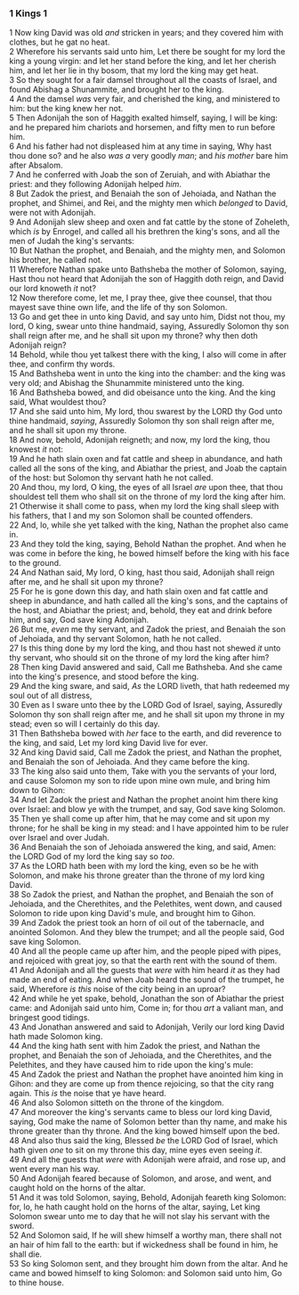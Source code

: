 ### 1 Kings 1

1 Now king David was old *and* stricken in years; and they covered him with clothes, but he gat no heat.  
2 Wherefore his servants said unto him, Let there be sought for my lord the king a young virgin: and let her stand before the king, and let her cherish him, and let her lie in thy bosom, that my lord the king may get heat.  
3 So they sought for a fair damsel throughout all the coasts of Israel, and found Abishag a Shunammite, and brought her to the king.  
4 And the damsel *was* very fair, and cherished the king, and ministered to him: but the king knew her not.  
5 Then Adonijah the son of Haggith exalted himself, saying, I will be king: and he prepared him chariots and horsemen, and fifty men to run before him.  
6 And his father had not displeased him at any time in saying, Why hast thou done so? and he also *was a* very goodly *man*; and *his mother* bare him after Absalom.  
7 And he conferred with Joab the son of Zeruiah, and with Abiathar the priest: and they following Adonijah helped *him*.  
8 But Zadok the priest, and Benaiah the son of Jehoiada, and Nathan the prophet, and Shimei, and Rei, and the mighty men which *belonged* to David, were not with Adonijah.  
9 And Adonijah slew sheep and oxen and fat cattle by the stone of Zoheleth, which *is* by Enrogel, and called all his brethren the king's sons, and all the men of Judah the king's servants:  
10 But Nathan the prophet, and Benaiah, and the mighty men, and Solomon his brother, he called not.  
11 Wherefore Nathan spake unto Bathsheba the mother of Solomon, saying, Hast thou not heard that Adonijah the son of Haggith doth reign, and David our lord knoweth *it* not?  
12 Now therefore come, let me, I pray thee, give thee counsel, that thou mayest save thine own life, and the life of thy son Solomon.  
13 Go and get thee in unto king David, and say unto him, Didst not thou, my lord, O king, swear unto thine handmaid, saying, Assuredly Solomon thy son shall reign after me, and he shall sit upon my throne? why then doth Adonijah reign?  
14 Behold, while thou yet talkest there with the king, I also will come in after thee, and confirm thy words.  
15 And Bathsheba went in unto the king into the chamber: and the king was very old; and Abishag the Shunammite ministered unto the king.  
16 And Bathsheba bowed, and did obeisance unto the king. And the king said, What wouldest thou?  
17 And she said unto him, My lord, thou swarest by the LORD thy God unto thine handmaid, *saying*, Assuredly Solomon thy son shall reign after me, and he shall sit upon my throne.  
18 And now, behold, Adonijah reigneth; and now, my lord the king, thou knowest *it* not:  
19 And he hath slain oxen and fat cattle and sheep in abundance, and hath called all the sons of the king, and Abiathar the priest, and Joab the captain of the host: but Solomon thy servant hath he not called.  
20 And thou, my lord, O king, the eyes of all Israel *are* upon thee, that thou shouldest tell them who shall sit on the throne of my lord the king after him.  
21 Otherwise it shall come to pass, when my lord the king shall sleep with his fathers, that I and my son Solomon shall be counted offenders.  
22 And, lo, while she yet talked with the king, Nathan the prophet also came in.  
23 And they told the king, saying, Behold Nathan the prophet. And when he was come in before the king, he bowed himself before the king with his face to the ground.  
24 And Nathan said, My lord, O king, hast thou said, Adonijah shall reign after me, and he shall sit upon my throne?  
25 For he is gone down this day, and hath slain oxen and fat cattle and sheep in abundance, and hath called all the king's sons, and the captains of the host, and Abiathar the priest; and, behold, they eat and drink before him, and say, God save king Adonijah.  
26 But me, *even* me thy servant, and Zadok the priest, and Benaiah the son of Jehoiada, and thy servant Solomon, hath he not called.  
27 Is this thing done by my lord the king, and thou hast not shewed *it* unto thy servant, who should sit on the throne of my lord the king after him?  
28 Then king David answered and said, Call me Bathsheba. And she came into the king's presence, and stood before the king.  
29 And the king sware, and said, *As* the LORD liveth, that hath redeemed my soul out of all distress,  
30 Even as I sware unto thee by the LORD God of Israel, saying, Assuredly Solomon thy son shall reign after me, and he shall sit upon my throne in my stead; even so will I certainly do this day.  
31 Then Bathsheba bowed with *her* face to the earth, and did reverence to the king, and said, Let my lord king David live for ever.  
32 And king David said, Call me Zadok the priest, and Nathan the prophet, and Benaiah the son of Jehoiada. And they came before the king.  
33 The king also said unto them, Take with you the servants of your lord, and cause Solomon my son to ride upon mine own mule, and bring him down to Gihon:  
34 And let Zadok the priest and Nathan the prophet anoint him there king over Israel: and blow ye with the trumpet, and say, God save king Solomon.  
35 Then ye shall come up after him, that he may come and sit upon my throne; for he shall be king in my stead: and I have appointed him to be ruler over Israel and over Judah.  
36 And Benaiah the son of Jehoiada answered the king, and said, Amen: the LORD God of my lord the king say so *too*.  
37 As the LORD hath been with my lord the king, even so be he with Solomon, and make his throne greater than the throne of my lord king David.  
38 So Zadok the priest, and Nathan the prophet, and Benaiah the son of Jehoiada, and the Cherethites, and the Pelethites, went down, and caused Solomon to ride upon king David's mule, and brought him to Gihon.  
39 And Zadok the priest took an horn of oil out of the tabernacle, and anointed Solomon. And they blew the trumpet; and all the people said, God save king Solomon.  
40 And all the people came up after him, and the people piped with pipes, and rejoiced with great joy, so that the earth rent with the sound of them.  
41 And Adonijah and all the guests that *were* with him heard *it* as they had made an end of eating. And when Joab heard the sound of the trumpet, he said, Wherefore *is this* noise of the city being in an uproar?  
42 And while he yet spake, behold, Jonathan the son of Abiathar the priest came: and Adonijah said unto him, Come in; for thou *art* a valiant man, and bringest good tidings.  
43 And Jonathan answered and said to Adonijah, Verily our lord king David hath made Solomon king.  
44 And the king hath sent with him Zadok the priest, and Nathan the prophet, and Benaiah the son of Jehoiada, and the Cherethites, and the Pelethites, and they have caused him to ride upon the king's mule:  
45 And Zadok the priest and Nathan the prophet have anointed him king in Gihon: and they are come up from thence rejoicing, so that the city rang again. This *is* the noise that ye have heard.  
46 And also Solomon sitteth on the throne of the kingdom.  
47 And moreover the king's servants came to bless our lord king David, saying, God make the name of Solomon better than thy name, and make his throne greater than thy throne. And the king bowed himself upon the bed.  
48 And also thus said the king, Blessed *be* the LORD God of Israel, which hath given *one* to sit on my throne this day, mine eyes even seeing *it*.  
49 And all the guests that *were* with Adonijah were afraid, and rose up, and went every man his way.  
50 And Adonijah feared because of Solomon, and arose, and went, and caught hold on the horns of the altar.  
51 And it was told Solomon, saying, Behold, Adonijah feareth king Solomon: for, lo, he hath caught hold on the horns of the altar, saying, Let king Solomon swear unto me to day that he will not slay his servant with the sword.  
52 And Solomon said, If he will shew himself a worthy man, there shall not an hair of him fall to the earth: but if wickedness shall be found in him, he shall die.  
53 So king Solomon sent, and they brought him down from the altar. And he came and bowed himself to king Solomon: and Solomon said unto him, Go to thine house.  
